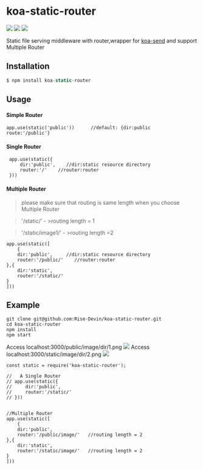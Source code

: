 
# koa-static-router
![](https://img.shields.io/badge/npm-1.3.0-blue.svg)
![](https://img.shields.io/badge/build-passing-brightgreen.svg)
![](https://img.shields.io/badge/license-MIT-brightgreen.svg)





Static file serving middleware with router,wrapper for [koa-send](https://github.com/koajs/send) and support Multiple Router  

## Installation

```js
$ npm install koa-static-router
```

## Usage
#### Simple Router  
```
app.use(static('public'))      //default: {dir:public  route:'/public'}
```
####  Single Router   
```
 app.use(static({
     dir:'public',    //dir:static resource directory
     router:'/'    //router:router
 }))
```

#### Multiple Router  
> please make sure that routing is same length when you choose Multiple Router  

> '/static/'         - >routing length = 1

> '/static/image1/'  - >routing length =2
```
app.use(static([
    {
    dir:'public',     //dir:static resource directory
    router:'/public/'    //router:router
},{
    dir:'static',
    router:'/static/'  
}
]))
```

## Example
```
git clone git@github.com:Rise-Devin/koa-static-router.git
cd koa-static-router
npm install 
npm start
```
Access localhost:3000/public/image/dir/1.png
![](https://github.com/Rise-Devin/koa-static-router/blob/master/img/public.png?raw=true)
Access localhost:3000/static/image/dir/2.png
![](https://github.com/Rise-Devin/koa-static-router/blob/master/img/static.png?raw=true)
```
const static = require('koa-static-router');

//   A Single Router
// app.use(static({
//     dir:'public',
//     router:'/static/'   
// }))


//Multiple Router
app.use(static([
    {
    dir:'public',     
    router:'/public/image/'   //routing length = 2
},{
    dir:'static',
    router:'/static/image/'   //routing length = 2
}
]))
```
